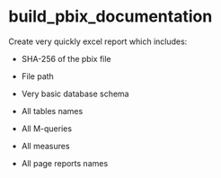 # build_pbix_documentation

Create very quickly excel report which includes:

-   SHA-256 of the pbix file

-   File path

-   Very basic database schema

-   All tables names

-   All M-queries

-   All measures

-   All page reports names

